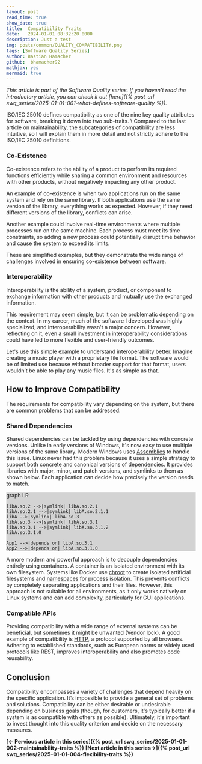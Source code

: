 ```yaml
---
layout: post
read_time: true
show_date: true
title:  Compatibility Traits
date:   2024-01-01 08:32:20 0000
description: Just a test
img: posts/common/QUALITY_COMPATIBILITY.png 
tags: [Software Quality Series]
author: Bastian Hamacher
github:  bhamacher92
mathjax: yes
mermaid: true
---
```


*This article is part of the Software Quality series. If you haven’t read the introductory article, you can check it out [here]({% post_url swq_series/2025-01-01-001-what-defines-software-quality %}).*

ISO/IEC 25010 defines compatibility as one of the nine key quality attributes for software, breaking it down into two sub-traits. \\
Compared to the last article on maintainability, the subcategories of compatibility are less intuitive, so I will explain them in more detail and not strictly adhere to the ISO/IEC 25010 definitions.

### Co-Existence

Co-existence refers to the ability of a product to perform its required functions efficiently while sharing a common environment and resources with other products, without negatively impacting any other product. 

An example of co-existence is when two applications run on the same system and rely on the same library. If both applications use the same version of the library, everything works as expected. However, if they need different versions of the library, conflicts can arise. 

Another example could involve real-time environments where multiple processes run on the same machine. Each process must meet its time constraints, so adding a new process could potentially disrupt time behavior and cause the system to exceed its limits.

These are simplified examples, but they demonstrate the wide range of challenges involved in ensuring co-existence between software.

### Interoperability

Interoperability is the ability of a system, product, or component to exchange information with other products and mutually use the exchanged information.

This requirement may seem simple, but it can be problematic depending on the context. In my career, much of the software I developed was highly specialized, and interoperability wasn't a major concern. However, reflecting on it, even a small investment in interoperability considerations could have led to more flexible and user-friendly outcomes.

Let's use this simple example to understand interoperability better. Imagine creating a music player with a proprietary file format. The software would be of limited use because without broader support for that format, users wouldn’t be able to play any music files. It's as simple as that.

## How to Improve Compatibility

The requirements for compatibility vary depending on the system, but there are common problems that can be addressed.

### Shared Dependencies

Shared dependencies can be tackled by using dependencies with concrete versions. Unlike in early versions of Windows, it's now easy to use multiple versions of the same library. Modern Windows uses [Assemblies](https://learn.microsoft.com/de-de/dotnet/standard/assembly/) to handle this issue. Linux never had this problem because it uses a simple strategy to support both concrete and canonical versions of dependencies. It provides libraries with major, minor, and patch versions, and symlinks to them as shown below. Each application can decide how precisely the version needs to match.

<div class="mermaid" style="background-color: lightgray;">
graph LR

    libA.so.2 -->|symlink| libA.so.2.1
    libA.so.2.1 -->|symlink| libA.so.2.1.1 
    libA -->|symlink| libA.so.3
    libA.so.3 -->|symlink| libA.so.3.1
    libA.so.3.1 -->|symlink| libA.so.3.1.2
    libA.so.3.1.0

    App1 -->|depends on| libA.so.3.1
    App2 -->|depends on| libA.so.3.1.0
</div>

A more modern and powerful approach is to decouple dependencies entirely using containers. A container is an isolated environment with its own filesystem. Systems like Docker use [chroot](https://linux.die.net/man/1/chroot) to create isolated artificial filesystems and [namespaces](https://man7.org/linux/man-pages/man7/namespaces.7.html) for process isolation. This prevents conflicts by completely separating applications and their files. However, this approach is not suitable for all environments, as it only works natively on Linux systems and can add complexity, particularly for GUI applications.

### Compatible APIs

Providing compatibility with a wide range of external systems can be beneficial, but sometimes it might be unwanted (Vendor lock). A good example of compatibility is [HTTP](https://en.wikipedia.org/wiki/HTTP), a protocol supported by all browsers. Adhering to established standards, such as European norms or widely used protocols like REST, improves interoperability and also promotes code reusability.

## Conclusion

Compatibility encompasses a variety of challenges that depend heavily on the specific application. It’s impossible to provide a general set of problems and solutions. Compatibility can be either desirable or undesirable depending on business goals (though, for customers, it's typically better if a system is as compatible with others as possible). Ultimately, it's important to invest thought into this quality criterion and decide on the necessary measures.

**[<- Pervious article in this series]({% post_url swq_series/2025-01-01-002-maintainability-traits %})**      **[Next article in this series->]({% post_url swq_series/2025-01-01-004-flexibility-traits %})** 